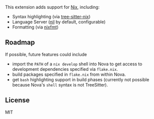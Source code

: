 This extension adds support for [Nix][1], including:

 * Syntax highlighting (via [tree-sitter-nix][2])
 * Language Server ([nil][3] by default, configurable)
 * Formatting (via [nixfmt][4])

## Roadmap

If possible, future features could include

 * import the `PATH` of a `nix develop` shell into Nova to get access to development dependencies specified via `flake.nix`.
 * build packages specified in `flake.nix` from within Nova.
 * get `bash` highlighting support in build phases (currently not possible because Nova's `shell` syntax is not TreeSitter).

## License

MIT

 [1]: https://nixos.org/
 [2]: https://github.com/cstrahan/tree-sitter-nix
 [3]: https://github.com/oxalica/nil
 [4]: https://github.com/serokell/nixfmt